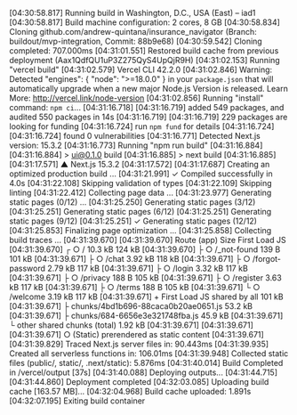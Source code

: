 [04:30:58.817] Running build in Washington, D.C., USA (East) – iad1
[04:30:58.817] Build machine configuration: 2 cores, 8 GB
[04:30:58.834] Cloning github.com/andrew-quintana/insurance_navigator (Branch: buildout/mvp-integration, Commit: 88b9e68)
[04:30:59.542] Cloning completed: 707.000ms
[04:31:01.551] Restored build cache from previous deployment (Aax1QdfQU1uP3Z275QyS4UpQjR9H)
[04:31:02.153] Running "vercel build"
[04:31:02.579] Vercel CLI 42.2.0
[04:31:02.846] Warning: Detected "engines": { "node": ">=18.0.0" } in your `package.json` that will automatically upgrade when a new major Node.js Version is released. Learn More: http://vercel.link/node-version
[04:31:02.856] Running "install" command: `npm ci`...
[04:31:16.718] 
[04:31:16.719] added 549 packages, and audited 550 packages in 14s
[04:31:16.719] 
[04:31:16.719] 229 packages are looking for funding
[04:31:16.724]   run `npm fund` for details
[04:31:16.724] 
[04:31:16.724] found 0 vulnerabilities
[04:31:16.771] Detected Next.js version: 15.3.2
[04:31:16.773] Running "npm run build"
[04:31:16.884] 
[04:31:16.884] > ui@0.1.0 build
[04:31:16.885] > next build
[04:31:16.885] 
[04:31:17.571]    ▲ Next.js 15.3.2
[04:31:17.572] 
[04:31:17.687]    Creating an optimized production build ...
[04:31:21.991]  ✓ Compiled successfully in 4.0s
[04:31:22.108]    Skipping validation of types
[04:31:22.109]    Skipping linting
[04:31:22.412]    Collecting page data ...
[04:31:23.977]    Generating static pages (0/12) ...
[04:31:25.250]    Generating static pages (3/12) 
[04:31:25.251]    Generating static pages (6/12) 
[04:31:25.251]    Generating static pages (9/12) 
[04:31:25.251]  ✓ Generating static pages (12/12)
[04:31:25.853]    Finalizing page optimization ...
[04:31:25.858]    Collecting build traces ...
[04:31:39.670] 
[04:31:39.670] Route (app)                                 Size  First Load JS
[04:31:39.670] ┌ ○ /                                    10.3 kB         124 kB
[04:31:39.670] ├ ○ /_not-found                            139 B         101 kB
[04:31:39.671] ├ ○ /chat                                3.92 kB         118 kB
[04:31:39.671] ├ ○ /forgot-password                     2.79 kB         117 kB
[04:31:39.671] ├ ○ /login                               3.32 kB         117 kB
[04:31:39.671] ├ ○ /privacy                               188 B         105 kB
[04:31:39.671] ├ ○ /register                            3.63 kB         117 kB
[04:31:39.671] ├ ○ /terms                                 188 B         105 kB
[04:31:39.671] └ ○ /welcome                             3.19 kB         117 kB
[04:31:39.671] + First Load JS shared by all             101 kB
[04:31:39.671]   ├ chunks/4bd1b696-88caca0b20ae0651.js  53.2 kB
[04:31:39.671]   ├ chunks/684-6656e3e321748fba.js       45.9 kB
[04:31:39.671]   └ other shared chunks (total)          1.92 kB
[04:31:39.671] 
[04:31:39.671] 
[04:31:39.671] ○  (Static)  prerendered as static content
[04:31:39.671] 
[04:31:39.829] Traced Next.js server files in: 90.443ms
[04:31:39.935] Created all serverless functions in: 106.01ms
[04:31:39.948] Collected static files (public/, static/, .next/static): 5.876ms
[04:31:40.014] Build Completed in /vercel/output [37s]
[04:31:40.088] Deploying outputs...
[04:31:44.715] 
[04:31:44.860] Deployment completed
[04:32:03.085] Uploading build cache [163.57 MB]...
[04:32:04.968] Build cache uploaded: 1.891s
[04:32:07.195] Exiting build container